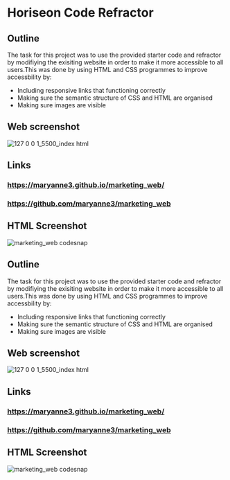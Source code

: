 # Horiseon Code Refractor 

## Outline  
The task for this project was to use the provided starter code and refractor by modifiying the exisiting website in order to make it more accessible to all users.This was done by using HTML and CSS programmes to improve accessbility by:
* Including responsive links that functioning correctly 
* Making sure the semantic structure of CSS and HTML are organised 
* Making sure images are visible


## Web screenshot
![127 0 0 1_5500_index html](https://user-images.githubusercontent.com/113936470/193471876-22b4c539-42f2-416e-b371-6c448c4551e0.png)
## Links
### https://maryanne3.github.io/marketing_web/
### https://github.com/maryanne3/marketing_web


## HTML Screenshot 
![marketing_web codesnap](https://user-images.githubusercontent.com/113936470/193470625-0e5098ad-1817-4d28-810e-aee9eb6d2000.png)

## Outline  
The task for this project was to use the provided starter code and refractor by modifiying the exisiting website in order to make it more accessible to all users.This was done by using HTML and CSS programmes to improve accessbility by:
* Including responsive links that functioning correctly 
* Making sure the semantic structure of CSS and HTML are organised 
* Making sure images are visible


## Web screenshot
![127 0 0 1_5500_index html](https://user-images.githubusercontent.com/113936470/193471876-22b4c539-42f2-416e-b371-6c448c4551e0.png)
## Links
### https://maryanne3.github.io/marketing_web/
### https://github.com/maryanne3/marketing_web


## HTML Screenshot 
![marketing_web codesnap](https://user-images.githubusercontent.com/113936470/193470625-0e5098ad-1817-4d28-810e-aee9eb6d2000.png)

